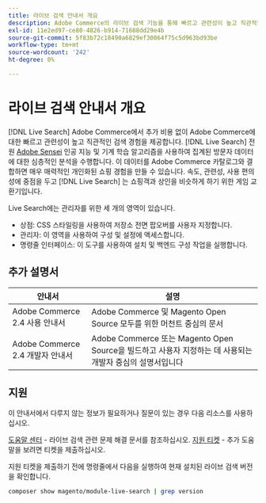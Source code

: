 ```yaml
---
title: 라이브 검색 안내서 개요
description: Adobe Commerce의 라이브 검색 기능을 통해 빠르고 관련성이 높고 직관적인 검색 경험을 이용할 수 있습니다.
exl-id: 11e2ed97-ce80-4826-b914-71688dd29e4b
source-git-commit: 5f83b72c18490a6829ef30064f75c5d963bd93be
workflow-type: tm+mt
source-wordcount: '242'
ht-degree: 0%

---
```


# 라이브 검색 안내서 개요

[!DNL Live Search] Adobe Commerce에서 추가 비용 없이 Adobe Commerce에 대한 빠르고 관련성이 높고 직관적인 검색 경험을 제공합니다. [!DNL Live Search] 전원 [Adobe Sensei](https://www.adobe.com/sensei.html) 인공 지능 및 기계 학습 알고리즘을 사용하여 집계된 방문자 데이터에 대한 심층적인 분석을 수행합니다. 이 데이터를 Adobe Commerce 카탈로그와 결합하면 매우 매력적인 개인화된 쇼핑 경험을 만들 수 있습니다. 속도, 관련성, 사용 편의성에 중점을 두고 [!DNL Live Search] 는 쇼핑객과 상인을 비슷하게 하기 위한 게임 교환기입니다.

Live Search에는 관리자를 위한 세 개의 영역이 있습니다.

* 상점: CSS 스타일링을 사용하여 저장소 전면 팝오버를 사용자 지정합니다.
* 관리자: 이 영역을 사용하여 구성 및 설정에 액세스합니다.
* 명령줄 인터페이스: 이 도구를 사용하여 설치 및 백엔드 구성 작업을 실행합니다.

## 추가 설명서

| 안내서 | 설명 |
|--- |--- |
| Adobe Commerce 2.4 사용 안내서 | Adobe Commerce 및 Magento Open Source 모두를 위한 머천트 중심의 문서 |
| Adobe Commerce 2.4 개발자 안내서 | Adobe Commerce 또는 Magento Open Source을 빌드하고 사용자 지정하는 데 사용되는 개발자 중심의 설명서입니다 |

## 지원

이 안내서에서 다루지 않는 정보가 필요하거나 질문이 있는 경우 다음 리소스를 사용하십시오.

[도움말 센터](https://support.magento.com/hc/en-us) - 라이브 검색 관련 문제 해결 문서를 참조하십시오.
[지원 티켓](https://support.magento.com/hc/en-us/articles/360000913794#submit-ticket) - 추가 도움말을 보려면 티켓을 제출하십시오.

지원 티켓을 제출하기 전에 명령줄에서 다음을 실행하여 현재 설치된 라이브 검색 버전을 확인합니다.

```bash
composer show magento/module-live-search | grep version
```
